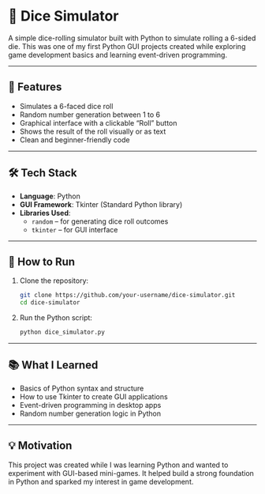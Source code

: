 # 🎲 Dice Simulator

A simple dice-rolling simulator built with Python to simulate rolling a 6-sided die. This was one of my first Python GUI projects created while exploring game development basics and learning event-driven programming.

---

## 📌 Features

- Simulates a 6-faced dice roll  
- Random number generation between 1 to 6  
- Graphical interface with a clickable “Roll” button  
- Shows the result of the roll visually or as text  
- Clean and beginner-friendly code

---

## 🛠 Tech Stack

- **Language**: Python  
- **GUI Framework**: Tkinter (Standard Python library)  
- **Libraries Used**:
  - `random` – for generating dice roll outcomes
  - `tkinter` – for GUI interface

---

## 🚀 How to Run

1. Clone the repository:
   ```bash
   git clone https://github.com/your-username/dice-simulator.git
   cd dice-simulator
   ```

2. Run the Python script:
   ```bash
   python dice_simulator.py
   ```

---

## 📚 What I Learned

- Basics of Python syntax and structure  
- How to use Tkinter to create GUI applications  
- Event-driven programming in desktop apps  
- Random number generation logic in Python

---


## 💡 Motivation

This project was created while I was learning Python and wanted to experiment with GUI-based mini-games. It helped build a strong foundation in Python and sparked my interest in game development.
